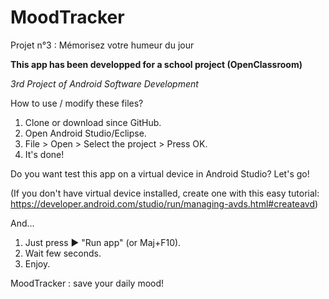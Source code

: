 # MoodTracker
Projet n°3 : Mémorisez votre humeur du jour


**This app has been developped for a school project (OpenClassroom)**

*3rd Project of Android Software Development*




How to use / modify these files?
1. Clone or download since GitHub.
2. Open Android Studio/Eclipse.
3. File > Open > Select the project > Press OK.
4. It's done!



Do you want test this app on a virtual device in Android Studio? Let's go!


(If you don't have virtual device installed, create one with this easy tutorial: https://developer.android.com/studio/run/managing-avds.html#createavd)

And...
1. Just press ▶ "Run app" (or Maj+F10).
2. Wait few seconds.
3. Enjoy.


MoodTracker : save your daily mood!

